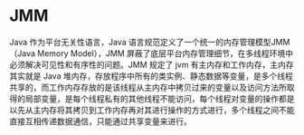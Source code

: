 # JMM

Java 作为平台无关性语言，Java 语言规范定义了一个统一的内存管理模型JMM（Java Memory Model），JMM 屏蔽了底层平台内存管理细节，在多线程环境中必须解决可见性和有序性的问题。JMM 规定了 jvm 有主内存和工作内存，主内存其实就是 Java 堆内存，存放程序中所有的类实例、静态数据等变量，是多个线程共享的，而工作内存存放的是该线程从主内存中拷贝过来的变量以及访问方法所取得的局部变量，是每个线程私有的其他线程不能访问，每个线程对变量的操作都是以先从主内存将其拷贝到工作内存再对其进行操作的方式进行，多个线程之间不能直接互相传递数据通信，只能通过共享变量来进行。